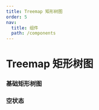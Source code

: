 ```yaml
---
title: Treemap 矩形树图
order: 5
nav:
  title: 组件
  path: /components
---
```


# Treemap 矩形树图

### 基础矩形树图

<code src="./demos/basic.tsx"></code>

### 空状态

<code src="./demos/empty.tsx"></code>
